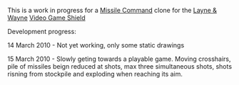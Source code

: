 This is a work in progress for a [Missile Command](http://en.wikipedia.org/wiki/Missile_Command) clone for the [Layne & Wayne](http://www.wayneandlayne.com/) [Video Game Shield](http://www.wayneandlayne.com/projects/video-game-shield/) 

Development progress:

14 March 2010 - Not yet working, only some static drawings

15 March 2010 - Slowly geting towards a playable game. 
                Moving crosshairs, pile of missiles beign reduced at shots, max three simultaneous shots, 
                shots risning from stockpile and exploding when reaching its aim.
